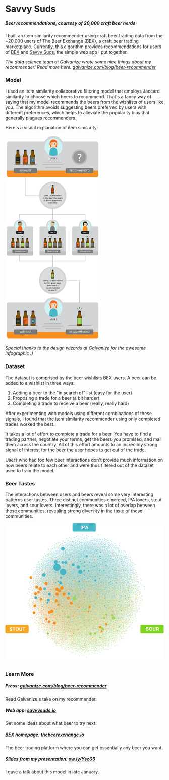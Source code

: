 # Savvy Suds
##### Beer recommendations, courtesy of 20,000 craft beer nerds
I built an item similarity recommender using craft beer trading data from the ~20,000 users of The Beer Exchange (BEX), a craft beer trading marketplace. Currently, this algorithm provides recommendations for users of [BEX](http://www.thebeerexchange.io/) and [Savvy Suds](http://www.savvysuds.io), the simple web app I put together.


*The data science team at Galvanize wrote some nice things about my recommender! Read more here: [galvanize.com/blog/beer-recommender](http://www.galvanize.com/blog/beer-recommender/)*


### Model
I used an item similarity collaborative filtering model that employs Jaccard similarity to choose which beers to recommend. That's a fancy way of saying that my model recommends the beers from the wishlists of users like you. The algorithm avoids suggesting beers preferred by users with different preferences, which helps to alleviate the popularity bias that generally plagues recommenders.

Here's a visual explanation of item similarity:

<img src="/readme_assets/item_similarity_infographic.jpg" width=300/>

*Special thanks to the design wizards at [Galvanize](http://www.galvanize.com/blog/beer-recommender/) for the awesome infographic :)*

### Dataset
The dataset is comprised by the beer wishlists BEX users. A beer can be added to a wishlist in three ways:
1. Adding a beer to the "in search of" list (easy for the user)
2. Proposing a trade for a beer (a bit harder)
3. Completing a trade to receive a beer (really, really hard)

After experimenting with models using different combinations of these signals, I found that the item similarity recommender using only completed trades worked the best.

It takes a lot of effort to complete a trade for a beer. You have to find a trading partner, negotiate your terms, get the beers you promised, and mail them across the country. All of this effort amounts to an incredibly strong signal of interest for the beer the user hopes to get out of the trade.

Users who had too few beer interactions don't provide much information on how beers relate to each other and were thus filtered out of the dataset used to train the model.

### Beer Tastes
The interactions between users and beers reveal some very interesting patterns user tastes. Three distinct communities emerged, IPA lovers, stout lovers, and sour lovers. Interestingly, there was a lot of overlap between these communities, revealing strong diversity in the taste of these communities.


![graph](/readme_assets/graph_viz.png)

### Learn More
##### Press: [galvanize.com/blog/beer-recommender](http://www.galvanize.com/blog/beer-recommender/)
Read Galvanize's take on my recommender.
##### Web app: [savvysuds.io](http://www.savvysuds.io)
Get some ideas about what beer to try next.
##### BEX homepage: [thebeerexchange.io](http://www.thebeerexchange.io/)
The beer trading platform where you can get essentially any beer you want.
##### Slides from my presentation: [ow.ly/Ysc05](www.ow.ly/Ysc05)
I gave a talk about this model in late January.
